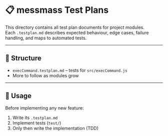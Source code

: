 # 📋 messmass Test Plans

This directory contains all test plan documents for project modules.  
Each `.testplan.md` describes expected behaviour, edge cases, failure handling, and maps to automated tests.

---

## 📁 Structure

- `execCommand.testplan.md` – tests for `src/execCommand.js`
- More to follow as modules grow

---

## 🧪 Usage

Before implementing any new feature:
1. Write its `.testplan.md`
2. Implement tests (`test/`)
3. Only then write the implementation (TDD)

